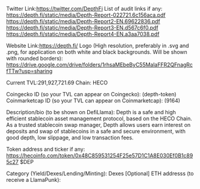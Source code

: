 Twitter Link:https://twitter.com/DepthFi
List of audit links if any:
https://depth.fi/static/media/Depth-Report-022721.6c156aca.pdf
https://depth.fi/static/media/Depth-Report2-EN.69622836.pdf
https://depth.fi/static/media/Depth-Report3-EN.d567c6f0.pdf
https://depth.fi/static/media/Depth-Report4-EN.a3aa7038.pdf

Website Link:https://depth.fi/
Logo (High resolution, preferably in .svg and .png, for application on both white and black backgrounds. Will be shown with rounded borders): 
https://drive.google.com/drive/folders/1rhsaMEbeByC55MalaFFR2QFnagRcfTTw?usp=sharing

Current TVL:291,927,721.69
Chain: HECO

Coingecko ID (so your TVL can appear on Coingecko): (depth-token)
Coinmarketcap ID (so your TVL can appear on Coinmarketcap): (9164)

Description/bio (to be shown on DefiLlama):
Depth is a safe and high efficient stablecoin asset management protocol, based on the HECO Chain. As a trusted stablecoin swap manager, Depth allows users earn interest on deposits and swap of stablecoins in a safe and secure environment, with good depth, low slippage, and low transaction fees.

Token address and ticker if any:  https://hecoinfo.com/token/0x48C859531254F25e57D1C1A8E030Ef0B1c895c27
$DEP

Category (Yield/Dexes/Lending/Minting): Dexes
[Optional] ETH addresss (to receive a LlamaPunk): 
